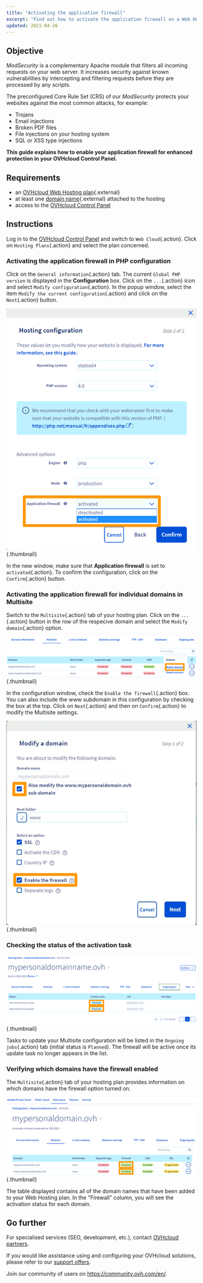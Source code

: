 ```yaml
---
title: "Activating the application firewall"
excerpt: "Find out how to activate the application firewall on a Web Hosting plan"
updated: 2021-04-26
---
```


## Objective

*ModSecurity* is a complementary Apache module that filters all incoming requests on your web server. It increases security against known vulnerabilities by intercepting and filtering requests before they are processed by any scripts. 

The preconfigured Core Rule Set (CRS) of our *ModSecurity* protects your websites against the most common attacks, for example:

- Trojans
- Email injections
- Broken PDF files
- File injections on your hosting system
- SQL or XSS type injections

**This guide explains how to enable your application firewall for enhanced protection in your OVHcloud Control Panel.**

## Requirements

- an [OVHcloud Web Hosting plan](https://www.ovhcloud.com/en-gb/web-hosting/){.external}
- at least one [domain name](https://www.ovhcloud.com/en-gb/domains/){.external} attached to the hosting
- access to the [OVHcloud Control Panel](https://www.ovh.com/auth/?action=gotomanager&from=https://www.ovh.co.uk/&ovhSubsidiary=GB)

## Instructions

Log in to the [OVHcloud Control Panel](https://www.ovh.com/auth/?action=gotomanager&from=https://www.ovh.co.uk/&ovhSubsidiary=GB) and switch to `Web Cloud`{.action}. 
Click on `Hosting Plans`{.action} and select the plan concerned.

### Activating the application firewall in PHP configuration

Click on the `General information`{.action} tab. The current `Global PHP version` is displayed in the **Configuration** box.  Click on the `...`{.action} icon and select `Modify configuration`{.action}. In the popup window, select the item `Modify the current configuration`{.action} and click on the `Next`{.action} button.

![managephpconfig](images/application-firewall-step-2.png){.thumbnail}

In the new window, make sure that **Application firewall** is set to `activated`{.action}. To confirm the configuration, click on the `Confirm`{.action} button.

### Activating the application firewall for individual domains in Multisite

Switch to the `Multisite`{.action} tab of your hosting plan. Click on the `...`{.action} button in the row of the respecive domain and select the `Modify domain`{.action} option. 

![managemultisite](images/modify-a-domain.png){.thumbnail}

In the configuration window, check the `Enable the firewall`{.action} box. You can also include the www subdomain in this configuration by checking the box at the top.
Click on `Next`{.action} and then on `Confirm`{.action} to modify the Multisite settings.

![modifydomain](images/modify-a-domain-enable-firewall-step-1.png){.thumbnail}

### Checking the status of the activation task

![manageongoing](images/firewall-planned.png){.thumbnail}

Tasks to update your Multisite configuration will be listed in the `Ongoing jobs`{.action} tab (initial status is `Planned`). The firewall will be active once its update task no longer appears in the list.

### Verifying which domains have the firewall enabled

The `Multisite`{.action} tab of your hosting plan provides information on which domains have the firewall option turned on.

![manageenabled](images/firewall-enabled.png){.thumbnail}

The table displayed contains all of the domain names that have been added to your Web Hosting plan. In the "Firewall" column, you will see the activation status for each domain. 

## Go further

For specialised services (SEO, development, etc.), contact [OVHcloud partners](https://partner.ovhcloud.com/en-gb/directory/).

If you would like assistance using and configuring your OVHcloud solutions, please refer to our [support offers](https://www.ovhcloud.com/en-gb/support-levels/).

Join our community of users on <https://community.ovh.com/en/>.